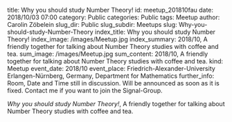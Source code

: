 title:      		Why you should study Number Theory!
id:                 meetup_201810fau
date:       		2018/10/03 07:00
category:		    Public
categories:		    Public
tags:       		Meetup
author:     		Carolin Zöbelein
slug_dir:           Public
slug_subdir:        Meetups
slug:       		Why-you-should-study-Number-Theory
index_title:		Why you should study Number Theory!
index_image:        /images/Meetup.jpg
index_summary:		2018/10, A friendly together for talking about Number Theory studies with coffee and tea.
sum_image:			/images/Meetup.jpg
sum_content:		2018/10, A friendly together for talking about Number Theory studies with coffee and tea.
kind:               Meetup
event_date:         2018/10
event_place:        Friedrich-Alexander-University Erlangen-Nürnberg, Germany, Department for Mathematics
further_info:       Room, Date and Time still in discussion. Will be announced as soon as it is fixed. Contact me if you want to join the Signal-Group.


<div>
    <i>Why you should study Number Theory!</i>, A friendly together for talking about Number Theory studies with coffee and tea.
</div>


